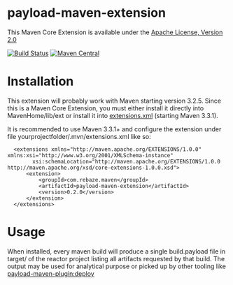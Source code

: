 # payload-maven-extension

This Maven Core Extension is available under the [Apache License, Version 2.0](http://www.apache.org/licenses/LICENSE-2.0.txt)

[![Build Status](https://travis-ci.org/rebaze/payload-maven-extension.svg?branch=master)](https://travis-ci.org/rebaze/payload-maven-extension)
[![Maven Central](https://maven-badges.herokuapp.com/maven-central/com.rebaze.maven/payload-maven-extension/badge.svg)](https://maven-badges.herokuapp.com/maven-central/com.rebaze.maven/payload-maven-extension)

# Installation
This extension will probably work with Maven starting version 3.2.5.
Since this is a Maven Core Extension, you must either install it directly into MavenHome/lib/ext or install it into [extensions.xml](http://takari.io/2015/03/19/core-extensions.html) (starting Maven 3.3.1).

It is recommended to use Maven 3.3.1+ and configure the extension under file yourprojectfolder/.mvn/extensions.xml like so:

      <extensions xmlns="http://maven.apache.org/EXTENSIONS/1.0.0" xmlns:xsi="http://www.w3.org/2001/XMLSchema-instance"
            xsi:schemaLocation="http://maven.apache.org/EXTENSIONS/1.0.0 http://maven.apache.org/xsd/core-extensions-1.0.0.xsd">
          <extension>
              <groupId>com.rebaze.maven</groupId>
              <artifactId>payload-maven-extension</artifactId>
              <version>0.2.0</version>
          </extension>
      </extensions>


# Usage
When installed, every maven build will produce a single build.payload file in target/ of the reactor project listing all artifacts requested by that build.
The output may be used for analytical purpose or picked up by other tooling like [payload-maven-plugin:deploy](https://github.com/rebaze/payload-maven-plugin)

